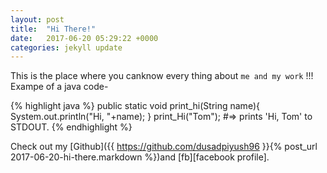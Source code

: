 ```yaml
---
layout: post
title:  "Hi There!"
date:   2017-06-20 05:29:22 +0000
categories: jekyll update
---
```

This is the place where you canknow every thing about `me and my work` !!!
Exampe of a java code-

{% highlight java %}
public static void print_hi(String name){
  System.out.println("Hi, "+name);
}
print_Hi("Tom");
#=> prints 'Hi, Tom' to STDOUT.
{% endhighlight %}

Check out my [Github]({{ https://github.com/dusadpiyush96 }}{% post_url 2017-06-20-hi-there.markdown %})and [fb][facebook profile].

[github-profile]: https://github.com/dusadpiyush96
[fb]:   https://www.facebook.com/piyush.dusad.35

